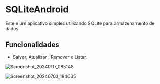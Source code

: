 # SQLiteAndroid

Este é um aplicativo simples utilizando SQLite para armazenamento de dados.

## Funcionalidades

- Salvar, Atualizar , Remover e Listar.


![Screenshot_20240117_085148](https://github.com/felipe-matos/SQLiteAndroid/assets/70587403/9703cedf-1011-4ebf-b9b4-9f0ce1481ae4)

![Screenshot_20240703_194035](https://github.com/felipe-matos/SQLiteAndroid/assets/70587403/84905309-2b2f-43f5-926d-324340e16e8f)

